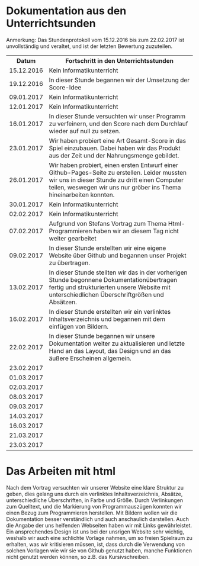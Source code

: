 <p>
<h1>Dokumentation aus den Unterrichtsunden</h1>
<p>Anmerkung: Das Stundenprotokoll vom 15.12.2016 bis zum 22.02.2017 ist unvollständig und veraltet, und ist der letzten Bewertung zuzuteilen.</p>
<table>
<tr>
<th> Datum</th>
<th>Fortschritt in den Unterrichtsstunden</th>
</tr>
<tr>
<td>15.12.2016</td>
<td>Kein Informatikunterricht</td>
</tr>
<tr>
<td>19.12.2016</td>
<td>In dieser Stunde begannen wir der Umsetzung der Score-Idee</td>
</tr>
<tr>
<td>09.01.2017</td>
<td> Kein Informatikunterricht </td>
</tr>
<tr>
<td>12.01.2017</td>
<td> Kein Informatikunterricht </td>
</tr>
<tr>
<td>16.01.2017</td>
<td> In dieser Stunde  versuchten wir unser Programm zu verfeinern, und den Score nach dem Durchlauf wieder auf null zu setzen.</td>
</tr>
<tr>
<td>23.01.2017</td>
<td> Wir haben probiert eine Art Gesamt-Score in das Spiel einzubauen. Dabei haben wir das Produkt aus der Zeit und der Nahrungsmenge gebildet. </td>
</tr>
<tr>
<td>26.01.2017</td>
<td>Wir haben probiert, einen ersten Entwurf einer Github-Pages-Seite zu erstellen. Leider mussten wir uns in dieser Stunde zu dritt einen Computer teilen, weswegen wir uns nur gröber ins Thema hineinarbeiten konnten.</td>
</tr>
<tr>
<td>30.01.2017</td>
<td> Kein Informatikunterricht </td>
</tr>
<tr>
<td>02.02.2017</td>
<td> Kein Informatikunterricht </td>
</tr>
<tr>
<td>07.02.2017</td>
<td>Aufgrund von Stefans Vortrag zum Thema Html-Programmieren haben wir an diesem Tag  nicht weiter gearbeitet</td>
</tr>
<tr>
<td>09.02.2017</td>
<td> In dieser Stunde erstellten wir eine eigene Website über Github und begannen unser Projekt zu übertragen.</td>
</tr>
<tr>
<td>13.02.2017</td>
<td> In dieser Stunde stellten wir das in der vorherigen Stunde begonnene Dokumentationübertragen fertig und strukturierten unsere Website mit unterschiedlichen Überschriftgrößen und Absätzen. </td>
</tr>
<tr>
<td>16.02.2017</td>
<td> In dieser Stunde erstellten wir ein verlinktes  Inhaltsverzeichnis und begannen mit dem einfügen von Bildern.</td>
</tr>
<tr>
<td>22.02.2017</td>
<td>In dieser Stunde begannen wir unsere Dokumentation weiter zu aktualisieren und letzte Hand an das Layout, das Design und an das äußere Erscheinen allgemein.</td>
</tr>
<tr>
<td>23.02.2017</td>
<td></td>
</tr>
<tr>
<td>01.03.2017</td>
<td></td>
</tr>
<tr>
<td>02.03.2017</td>
<td></td>
</tr>
<tr>
<td>08.03.2017</td>
<td></td>
</tr>
<tr>
<td>09.03.2017</td>
<td></td>
</tr>
<tr>
<td>14.03.2017</td>
<td></td>
</tr>
<tr>
<td>16.03.2017</td>
<td></td>
</tr>
<tr>
<td>21.03.2017</td>
<td></td>
</tr>
<tr>
<td>23.03.2017</td>
<td></td>
</tr>
</table>
</p>

<p>
<h1>Das Arbeiten mit html </h1>
Nach dem Vortrag versuchten wir unserer  Website eine klare Struktur zu geben, dies gelang uns durch ein verlinktes Inhaltsverzeichnis, Absätze, unterschiedliche Überschriften, in Farbe und Größe. Durch Verlinkungen  zum Quelltext, und die Markierung von Programmauszügen konnten wir einen Bezug zum Programmieren herstellen. Mit Bildern wollen wir die Dokumentation besser verständlich und auch anschaulich darstellen. Auch die Angabe der uns helfenden Webseiten haben wir mit Links gewährleistet. Ein ansprechendes Design ist uns bei der unsrigen Website sehr wichtig, weshalb wir auch eine schlichte Vorlage nahmen, um so freien Spielraum zu erhalten, was wir kritisieren müssen, ist, dass durch die Verwendung von solchen Vorlagen wie wir sie von Github genutzt haben, manche Funktionen nicht genutzt werden können, so z.B. das Kursivschreiben.
</p>
